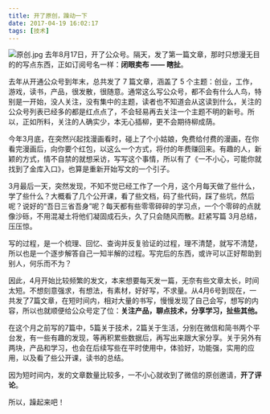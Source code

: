 ```yaml
---
title: 开了原创，躁动一下
date: 2017-04-19 16:02:17
tags: [技术]
---
```

![原创.jpg](https://i.imgur.com/h3kbr6e.png)
去年8月17日，开了公众号。隔天，发了第一篇文章，那时只想漫无目的的写点东西，正如订阅号名一样：**闭眼卖布 —— 瞎扯**。

<!-- more -->

去年从开通公众号到年末，总共发了 7 篇文章，涵盖了 5 个主题：创业，工作，游戏，读书，产品，很发散，很随意。通常这么写公众号，都不会有什么人鸟，特别是一开始，没人关注，没有集中的主题，读者也不知道会从这读到什么，关注的公众号列表已经多的都是红点点了，不会轻易再去关注一个主题不明的新号。所以，正如所料，关注的人确实少，本无心插柳，更不会期待柳成荫。

今年3月底，在突然兴起找漫画看时，碰上了个小姑娘，免费给付费的漫画，在你看完漫画后，向你要个红包，以这么一个方式，将付的年费赚回来。有趣的人，新颖的方式，情不自禁的就想采访，写写这个事情，所以有了《一不小心，可能你就找到了金库入口》，也算是重新开始写文的一个引子。

3月最后一天，突然发现，不知不觉已经工作了一个月，这个月每天做了些什么，学了些什么？大概看了几个公开课，看了些文档，码了些代码，踩了些坑，然后呢？说好的“吾日三省吾身”呢？每天都有些零零碎碎的学习点，一个个零碎的点就像沙砾，不用混凝土将他们凝固成石头，久了只会随风而散。赶紧写篇 3月总结，压压惊。

写的过程，是一个梳理、回忆、查询并反复验证的过程，理不清楚，就写不清楚，所以也是一个逐步解答自己一知半解的过程。写完后的东西，或许可以正好帮助到别人，何乐而不为？

因此，4月开始比较频繁的发文，本来想要每天发一篇，无奈有些文章太长，时间太短。不想刻意强求，有想法，有素材，好好写，不求量。从4月6号到现在，一共发了7篇文章，在短时间内，相对大量的书写，慢慢发现了自己会写，想写的内容，所以也就顺便给公众号定了位：**关注产品，聊点技术，分享学习，扯些其他。**

在这个月之前写的7篇中，5篇关于技术，2篇关于生活，分别在微信和简书两个平台发，有一些有趣的发现，等再积累些数据后，再写出来跟大家分享。关于另外有两块，产品和学习，也会在后续写些在平时使用中，体验好，功能强，实用的应用，以及看了些公开课，读书的总结。

因为短时间内，发的文章数量比较多，一不小心就收到了微信的原创邀请，**开了评论**。

所以，躁起来吧！

